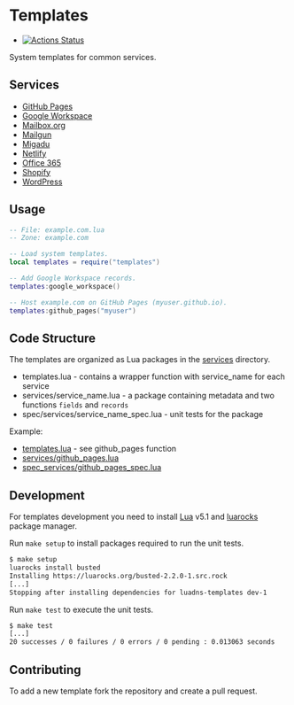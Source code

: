 # Templates

- [![Actions Status](https://github.com/luadns/templates/workflows/CI/badge.svg)](https://github.com/luadns/templates/actions)

System templates for common services.


## Services

* [GitHub Pages](services/github_pages.lua)
* [Google Workspace](services/google_workspace.lua)
* [Mailbox.org](services/mailbox_org.lua)
* [Mailgun](services/mailgun.lua)
* [Migadu](services/migadu.lua)
* [Netlify](services/netlify.lua)
* [Office 365](services/office365.lua)
* [Shopify](services/shopify.lua)
* [WordPress](services/wordpress.lua)

## Usage

```lua
-- File: example.com.lua
-- Zone: example.com

-- Load system templates.
local templates = require("templates")

-- Add Google Workspace records.
templates:google_workspace()

-- Host example.com on GitHub Pages (myuser.github.io).
templates:github_pages("myuser")
```

## Code Structure

The templates are organized as Lua packages in the [services](services) directory.

* templates.lua - contains a wrapper function with service_name for each service
* services/service_name.lua - a package containing metadata and two functions `fields` and `records`
* spec/services/service_name_spec.lua - unit tests for the package

Example:

* [templates.lua](templates.lua) - see github_pages function
* [services/github_pages.lua](services/github_pages.lua)
* [spec_services/github_pages_spec.lua](spec/services/github_pages_spec.lua)

## Development

For templates development you need to install [Lua](https://www.lua.org) v5.1 and [luarocks](https://luarocks.org) package manager.

Run `make setup` to install packages required to run the unit tests.

```bash
$ make setup
luarocks install busted
Installing https://luarocks.org/busted-2.2.0-1.src.rock
[...]
Stopping after installing dependencies for luadns-templates dev-1
```

Run `make test` to execute the unit tests.

```bash
$ make test
[...]
20 successes / 0 failures / 0 errors / 0 pending : 0.013063 seconds
```

## Contributing

To add a new template fork the repository and create a pull request.
